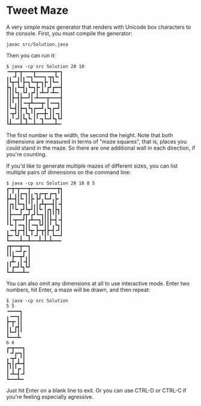 Tweet Maze
==========

A very simple maze generator that renders with Unicode box characters to the
console.  First, you must compile the generator:

    javac src/Solution.java
    
Then you can run it:

    $ java -cp src Solution 20 10
    ╺━━┳━┳━━━━┳━━━━━━━┳━┓
    ╻╻╺┛╻┃╻╺━┓┗━━━┓╺┳┓┗╸┃
    ┃┗┳━┫╹┣━┓┗━┳━┓┣╸┃┗━╸┃
    ┣┓┃╻┗━┫╻┗━┓┣╸┃╹┏┛┏━━┫
    ┃┃┃┗┓╻┗┛╻┏┛┃╺┻━┛╺┻━╸┃
    ┃┃┣━┫┣━━┛┃╺┻━━━┳━━━━┫
    ┃┃╹╻┃┃╺━┳┻━━━┳╸┃╺━━┓┃
    ┃┗━┫┃┣━┓┗┓┏━━┛╻┗┓┏━┛┃
    ┃╺┳┛┃┃╻┗┓╹┃┏━━╋╸┃┃╺┓┃
    ┃╻╹╺┛┃┗┓┗╸┃╹╺┓┗━┛┗┓┗┛
    ┗┻━━━┻━┻━━┻━━┻━━━━┻━╸

The first number is the width, the second the height.  Note that both dimensions
are measured in terms of "maze squares", that is, places you could stand in the
maze.  So there are one additional wall in each direction, if you're counting.

If you'd like to generate multiple mazes of different sizes, you can list
multiple pairs of dimensions on the command line:

    $ java -cp src Solution 20 10 8 5
    ┏━┳━┳━━━┳━━━━━━━━━━┳┓
    ┃╻╹╻┃┏━┓┃╻╺┓┏━┳╸┏━┓╹┃
    ┣┻━┫┃┗╸┃┃┣╸┣┛╻┗━┛╻┣╸┃
    ┃┏┓┃┗━┓┃╹┃╻┃┏┻┳━━┫┃╺┫
    ┃┃╹┗╸┏┛┗┳┛┃┃┗╸┃┏┓┃┣┓┃
    ┃┣━━━┛┏┳┛┏┛┗━┓┃┃┃╹┃╹┃
    ┃┃╺┳━━┛┃┏┻━━┓┃┃┃┣━┫╺┫
    ╹┗╸┃╺━┓┃┃╺━┓┗┛┃┃╹╻┗┓┃
    ╻╺━┫┏━┫┃┗┳╸┣━┳┫┣━┫╺┛┃
    ┣━╸┗┛╻╹┗┓╹╺┛╻╹┃╹╻┗━━┛
    ┗━━━━┻━━┻━━━┻━┻━┻━━━╸
    ┏┳━━━┳━━┓
    ┃┃╻╺━┛┏╸┃
    ╹╹┣━━┳┛╻┃
    ╻┏┻╸╻┃╺┫┃
    ┃╹┏━┛┗┓┗┛
    ┗━┻━━━┻━╸

You can also omit any dimensions at all to use interactive mode.  Enter two
numbers, hit Enter, a maze will be drawn, and then repeat:

    $ java -cp src Solution
    5 5
    ╺━━━━┓
    ╻╺━━┓┃
    ┣━┳╸┃┃
    ┃╻╹┏┫┃
    ┃┗━┛┃╹
    ┗━━━┻╸
    6 6
    ┏━┳━━━┓
    ╹╺┛┏━┓┃
    ╻╺┳┛╻╹┃
    ┣┓┃┏┻━┫
    ┃╹┃╹┏╸┃
    ┃╺┻━┫╺┛
    ┗━━━┻━╸

Just hit Enter on a blank line to exit.  Or you can use CTRL-D or CTRL-C if
you're feeling especially agressive.
